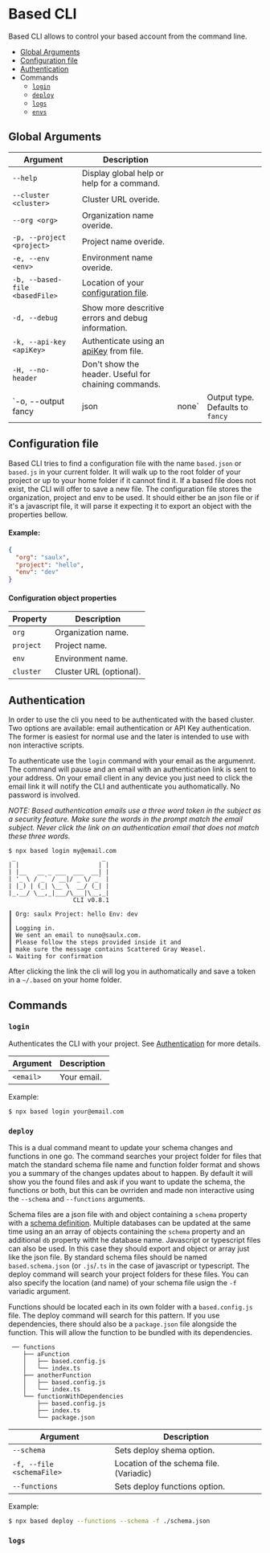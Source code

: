 # Based CLI

Based CLI allows to control your based account from the command line.

- [Global Arguments](#global-arguments)
- [Configuration file](#configuration-file)
- [Authentication](#authentication)
- Commands
	- [`login`](#login)
	- [`deploy`](#deploy)
	- [`logs`](#logs)
	- [`envs`](#envs)

## Global Arguments

| Argument                       | Description                                          |       |                                  |
|--------------------------------|------------------------------------------------------|-------|----------------------------------|
| `--help`                       | Display global help or help for a command.           |       |                                  |
| `--cluster <cluster>`          | Cluster URL overide.                                 |       |                                  |
| `--org <org>`                  | Organization name overide.                           |       |                                  |
| `-p, --project <project>`      | Project name overide.                                |       |                                  |
| `-e, --env <env>`              | Environment name overide.                            |       |                                  |
| `-b, --based-file <basedFile>` | Location of your [configuration file]().             |       |                                  |
| `-d, --debug`                  | Show more descritive errors and debug information.   |       |                                  |
| `-k, --api-key <apiKey>`       | Authenticate using an [apiKey]() from file.          |       |                                  |
| `-H, --no-header`              | Don't show the header. Useful for chaining commands. |       |                                  |
| `-o, --output fancy            | json                                                 | none` | Output type. Defaults to `fancy` |


## Configuration file

Based CLI tries to find a configuration file with the name `based.json` or `based.js` in your current folder. It will walk up to the root folder of your project or up to your home folder if it cannot find it.
If a based file does not exist, the CLI will offer to save a new file.
The configuration file stores the organization, project and env to be used. It should either be an json file or if it's a javascript file, it will parse it expecting it to export an object with the properties bellow.

#### Example:
```json
{
  "org": "saulx",
  "project": "hello",
  "env": "dev"
}
```

#### Configuration object properties
| Property  | Description             |
|-----------|-------------------------|
| `org`     | Organization name.      |
| `project` | Project name.           |
| `env`     | Environment name.       |
| `cluster` | Cluster URL (optional). |


## Authentication

In order to use the cli you need to be authenticated with the based cluster.
Two options are available: email authentication or API Key authentication. The former is easiest for normal use and the later is intended to use with non interactive scripts.

To authenticate use the `login` command with your email as the argumennt. The command will pause and an email with an authentication link is sent to your address. On your email client in any device you just need to click the email link it will notify the CLI and authenticate you authomatically. No password is involved.

*NOTE: Based authentication emails use a three word token in the subject as a security feature. Make sure the words in the prompt match the email subject. Never click the link on an authentication email that does not match these three words.*

```text
$ npx based login my@email.com
 _                        _
| |                      | |
| |__   __ _ ___  ___  __| |
| '_ \ / _` / __|/ _ \/ _` |
| |_) | (_| \__ \  __/ (_| |
|_.__/ \__,_|___/\___|\__,_|
                  CLI v0.8.1

┃ Org: saulx Project: hello Env: dev
┃
┃ Logging in.
┃ We sent an email to nuno@saulx.com.
┃ Please follow the steps provided inside it and
┃ make sure the message contains Scattered Gray Weasel.
⠦ Waiting for confirmation
```

After clicking the link the cli will log you in authomatically and save a token in a `~/.based` on your home folder.

## Commands

### `login`

Authenticates the CLI with your project.
See [Authentication](#authentication) for more details.

| Argument  | Description |
|-----------|-------------|
| `<email>` | Your email. |

Example:
```bash
$ npx based login your@email.com
```

### `deploy`

This is a dual command meant to update your schema changes and functions in one go.
The command searches your project folder for files that match the standard schema file name and function folder format and shows you a summary of the changes updates about to happen. By default it will show you the found files and ask if you want to update the schema, the functions or both, but this can be ovrriden and made non interactive using the `--schema` and `--functions` arguments.

Schema files are a json file with and object containing a `schema` property with a [schema definition](https://github.com/atelier-saulx/based-docs/blob/main/docs/schema.md). Multiple databases can be updated at the same time using an an array of objects containing the `schema` property and an additional `db` property witht he database name.
Javascript or typescript files can also be used. In this case they should export and object or array just like the json file.
By standard schema files should be named `based.schema.json` (or `.js`/`.ts` in the case of javascript or typescript. The deploy command will search your project folders for these files. You can also specify the location (and name) of your schema file usign the `-f` variadic argument.

Functions should be located each in its own folder with a `based.config.js` file. The deploy command will search for this pattern.
If you use dependencies, there should also be a `package.json` file alongside the function. This will allow the function to be bundled with its dependencies.

```
 ── functions
    ├── aFunction
    │   ├── based.config.js
    │   └── index.ts
    ├── anotherFunction
    │   ├── based.config.js
    │   └── index.ts
    └── functionWithDependencies
        ├── based.config.js
        ├── index.ts
        └── package.json
```

| Argument                  | Description                             |
|---------------------------|-----------------------------------------|
| `--schema`                | Sets deploy shema option.               |
| `-f, --file <schemaFile>` | Location of the schema file. (Variadic) |
| `--functions`             | Sets deploy functions option.           |

Example:
```bash
$ npx based deploy --functions --schema -f ./schema.json
```

### `logs`

